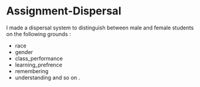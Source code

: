 # Assignment-Dispersal
I made a dispersal system to distinguish between male and female students on the following grounds :
* race	
* gender	
* class_performance	
* learning_prefrence	
* remembering	
* understanding	and so on .
